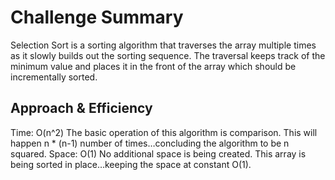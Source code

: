 # Challenge Summary
Selection Sort is a sorting algorithm that traverses the array multiple times as it slowly builds out the sorting sequence. The traversal keeps track of the minimum value and places it in the front of the array which should be incrementally sorted.


## Approach & Efficiency
Time: O(n^2)
The basic operation of this algorithm is comparison. This will happen n * (n-1) number of times…concluding the algorithm to be n squared.
Space: O(1)
No additional space is being created. This array is being sorted in place…keeping the space at constant O(1).
